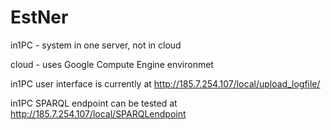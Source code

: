 # EstNer

in1PC - system in one server, not in cloud

cloud - uses Google Compute Engine environmet

in1PC  user interface is currently at <a href="http://185.7.254.107/local/upload_logfile/">http://185.7.254.107/local/upload_logfile/<a/>

in1PC  SPARQL endpoint can be tested at <a href="http://185.7.254.107/local/SPARQLendpoint/">http://185.7.254.107/local/SPARQLendpoint</a>
